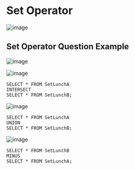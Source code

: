 # Set Operator
![image](https://github.com/user-attachments/assets/b7875c92-8db6-4c55-b70a-d0b29d5ac5b5)

## Set Operator Question Example
![image](https://github.com/user-attachments/assets/8f567b52-0931-435d-8588-9a796035695b)

![image](https://github.com/user-attachments/assets/333dcca3-2a7d-4121-a08b-87a0e6eb3e17)

```
SELECT * FROM SetLunchA
INTERSECT
SELECT * FROM SetLunchB;
```
![image](https://github.com/user-attachments/assets/005abdd8-d1f1-45ef-a599-c3b8a918c58b)

```
SELECT * FROM SetLunchA
UNION
SELECT * FROM SetLunchB;
```

![image](https://github.com/user-attachments/assets/0981eebd-9fe6-466c-bf3b-855bd64e8b05)

```
SELECT * FROM SetLunchB
MINUS
SELECT * FROM SetLunchA;
```



